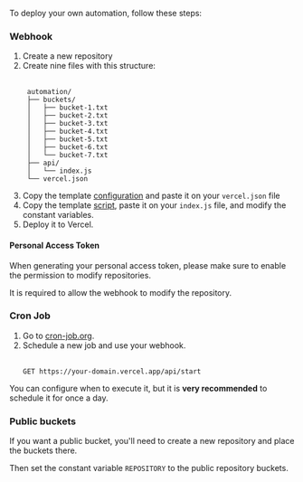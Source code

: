 To deploy your own automation, follow these steps:

### Webhook

1. Create a new repository
2. Create nine files with this structure: <br><br>
   ```
    automation/
    ├── buckets/
    │   ├── bucket-1.txt
    │   ├── bucket-2.txt
    │   ├── bucket-3.txt
    │   ├── bucket-4.txt
    │   ├── bucket-5.txt
    │   ├── bucket-6.txt
    │   └── bucket-7.txt
    ├── api/
    │   └── index.js
    └── vercel.json
    ```
3. Copy the template [configuration](https://github.com/creuserr/automation-buckets/blob/main/dist/vercel.json) and paste it on your `vercel.json` file
4. Copy the template [script](https://github.com/creuserr/automation-buckets/blob/main/dist/index.js), paste it on your `index.js` file, and modify the constant variables.
5. Deploy it to Vercel.

#### Personal Access Token
When generating your personal access token, please make sure to enable the permission to modify repositories.

It is required to allow the webhook to modify the repository.

### Cron Job

1. Go to [cron-job.org](https://cron-job.org).
2. Schedule a new job and use your webhook. <br><br>
   ```http
   GET https://your-domain.vercel.app/api/start
   ```

You can configure when to execute it, but it is **very recommended** to schedule it for once a day.

### Public buckets

If you want a public bucket, you'll need to create a new repository and place the buckets there.

Then set the constant variable `REPOSITORY` to the public repository buckets.
